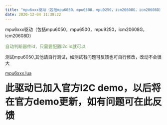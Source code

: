 ```yaml
---
title: "mpu6xxx驱动（包括mpu6050，mpu6500，mpu9250，icm20608G，icm20608D）"
date: 2020-12-04 11:38:22
---
```


<p>mpu6xxx驱动（包括mpu6050，mpu6500，mpu9250，icm20608G，icm20608D）</p><p><span style="color:#6a9955">自动判断器件id，只需要配置i2c id就可以</span></p><p>测试mpu6050,其他请自行测试，如测试有问题可反馈也可自行修改，改动不会很大</p><p><a href="http://openluat-luatcommunity.oss-cn-hangzhou.aliyuncs.com/attachment/20201224085131190_mpu6xxx.lua" target="_blank">mpu6xxx.lua</a></p><p><span style="font-size:30px"><strong>此驱动已加入官方I2C demo，以后将在官方demo更新，如有问题可在此反馈</strong></span></p>